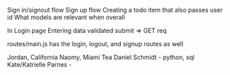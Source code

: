 Sign in/signout flow
Sign up flow
Creating a todo item that also passes user id
What models are relevant when overall



In Login page
Entering data
validated
submit => GET req

routes/main.js has the login, logout, and signup routes as well


Jordan, California
Naomy, Miami
Tea
Daniel Schmidt - python, sql
Kate/Katrielle Parnes -